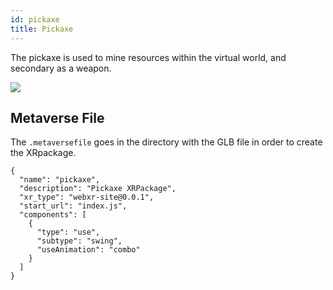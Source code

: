 ```yaml
---
id: pickaxe
title: Pickaxe
---
```


The pickaxe is used to mine resources within the virtual world, and secondary as a weapon.

![](/img/pickaxe.jpg)



## Metaverse File

The `.metaversefile` goes in the directory with the GLB file in order to create the XRpackage.

```
{
  "name": "pickaxe",
  "description": "Pickaxe XRPackage",
  "xr_type": "webxr-site@0.0.1",
  "start_url": "index.js",
  "components": [
    {
      "type": "use",
      "subtype": "swing",
      "useAnimation": "combo"
    }
  ]
}
```